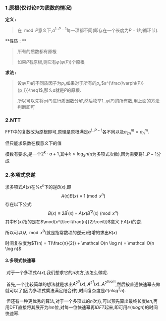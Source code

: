 ### 1.原根(仅讨论P为质数的情况) ###

**定义 :**

>  在$\mod P$意义下,$a^{1..P-1}$每一项都不同(即存在一个长度为$P-1$的循环节).

**性质 : **

> 所有的质数都有原根
>
> 如果$P$有原根,则它有$\varphi(\varphi(P))$个原根

**求法 :** 

> 设$\varphi(P)$的不同质因子为$p_i$,如果对于所有的$p_i$,$a^{\frac{\varphi(P)}{p_i}}\neq1$,那么$a$就是$P$的原根.
>
> 所以可以先将$\varphi(P)$进行质因数分解,然后枚举$1..\varphi(P)$的所有数,用上面的方法判断即可

### 2.NTT ###

FFT中的复数改为原根即可,原理是原根满足$a^{1..P-1}$各不同以及$a_{2n}^m=a_n^m$.

但只能求系数在模意义下的值

模数有要求,是一个$2^k\cdot a+1$,其中$k>\log_2{n}$(n为多项式次数),因为需要将$1..P-1​$分成

### 2.多项式求逆 ###

求多项式$A(x)$在$\%x^n$下的逆$B(x)$,即
$$
A(x)B(x)\equiv1 \pmod{x^n}
$$
存在以下公式:
$$
B(x)\equiv2B^{'}(x)-A(x)B^{'2}(x)\pmod{x^n}
$$
其中$B^{'}(x)$指的是在$\mod{x^{\lceil\frac{n}{2}\rceil}}$意义下$A(x)$的逆.

所以可以从$\mod{x^0}$(就是指常数项的逆元)倍增的求出$B(x)$

时间复杂度为$T(n) = T(\frac{n}{2}) + \mathcal O(n \log n) = \mathcal O(n \log n)$

#### 3.多项式快速幂 ####

​	对于一个多项式$A(x)$,我们想求它的$n$次方,该怎么做呢.

​	首先,一个比较简单的想法就是求出$A^{2^0}(x),A^{2^1}(x)..A^{2^{\lceil logn\rceil}}$,然后按普通快速幂去做就可以了(因为多项式乘法满足结合律),时间复杂度是$\mathcal O(nlog^2n)$.

​	但还有一种更优秀的算法,对于一个多项式的$n$次方,可以预先算出最终长度$len$,再用DFT直接将其展开为$len$位,对每一位快速幂再$IDFT$起来,即可用$\mathcal O(nlog n)$的时间快速幂.

